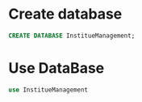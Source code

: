   # Create database
  
  ```sql
CREATE DATABASE InstitueManagement;
```
  # Use DataBase
  
  ```sql
  use InstitueManagement
  ```
 
